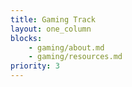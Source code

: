 ```yaml
---
title: Gaming Track
layout: one_column
blocks:
    - gaming/about.md
    - gaming/resources.md
priority: 3
---
```

